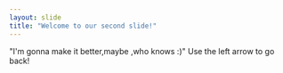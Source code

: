```yaml
---
layout: slide
title: "Welcome to our second slide!"
---
```

"I'm gonna make it better,maybe ,who knows :)"
Use the left arrow to go back!
